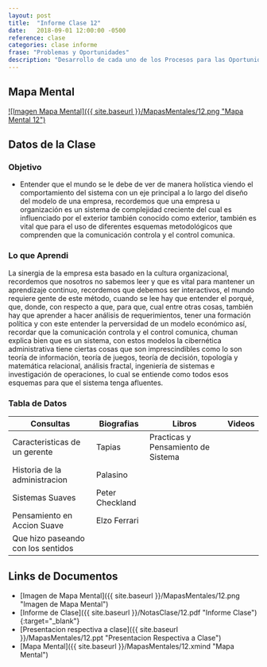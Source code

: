 ```yaml
---
layout: post
title:  "Informe Clase 12"
date:   2018-09-01 12:00:00 -0500
reference: clase
categories: clase informe
frase: "Problemas y Oportunidades"
description: "Desarrollo de cada uno de los Procesos para las Oportunidades en el auge de las Nuevas Tecnologias"
---
```


## Mapa Mental
<a href="{{ site.baseurl }}/MapasMentales/12.png">![Imagen Mapa Mental]({{ site.baseurl }}/MapasMentales/12.png "Mapa Mental 12")</a>

## Datos de la Clase
### Objetivo
- Entender que el mundo se le debe de ver de manera holística viendo el comportamiento del sistema con un eje principal a lo largo del diseño del modelo de una empresa, recordemos que una empresa u organización es un sistema de complejidad creciente del cual es influenciado por el exterior también conocido como exterior, también es vital que para el uso de diferentes esquemas metodológicos que comprenden que la comunicación controla y el control comunica.

### Lo que Aprendi
La sinergia de la empresa esta basado en la cultura organizacional, recordemos que nosotros no sabemos leer y que es vital para mantener un aprendizaje continuo, recordemos que debemos ser interactivos, el mundo requiere gente de este método, cuando se lee hay que entender el porqué, que, donde, con respecto a que, para que, cual entre otras cosas, también hay que aprender a hacer análisis de requerimientos, tener una formación política y con este entender la perversidad de un modelo económico así, recordar que la comunicación controla y el control comunica, chuman explica bien que es un sistema, con estos modelos la cibernética administrativa tiene ciertas cosas que son imprescindibles como lo son teoría de información, teoría de juegos, teoría de decisión, topología y matemática relacional, análisis fractal, ingeniería de sistemas e investigación de operaciones, lo cual se entiende como todos esos esquemas para que el sistema tenga afluentes.


### Tabla de Datos

| Consultas                          | Biografias      | Libros                             | Videos |
| ---------                          | ----------      | ------                             | ------ |
| Caracteristicas de un gerente      | Tapias          | Practicas y Pensamiento de Sistema |        |
| Historia de la administracion      | Palasino        |                                    |        |
| Sistemas Suaves                    | Peter Checkland |                                    |        |
| Pensamiento en Accion Suave        | Elzo Ferrari    |                                    |        |
| Que hizo paseando con los sentidos |                 |                                    |        |


## Links de Documentos
- [Imagen de Mapa Mental]({{ site.baseurl }}/MapasMentales/12.png "Imagen de Mapa Mental")
- [Informe de Clase]({{ site.baseurl }}/NotasClase/12.pdf "Informe Clase"){:target="_blank"}
- [Presentacion respectiva a clase]({{ site.baseurl }}/MapasMentales/12.ppt "Presentacion Respectiva a Clase")
- [Mapa Mental]({{ site.baseurl }}/MapasMentales/12.xmind "Mapa Mental")

